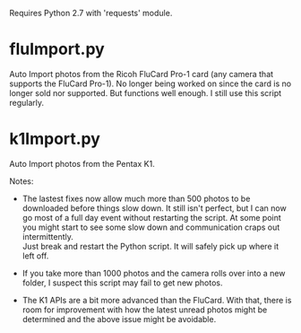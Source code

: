 Requires Python 2.7 with 'requests' module.

# fluImport.py
Auto Import photos from the Ricoh FluCard Pro-1 card (any camera that supports the FluCard Pro-1).
No longer being worked on since the card is no longer sold nor supported.  But functions well enough.
I still use this script regularly.

# k1Import.py
Auto Import photos from the Pentax K1.

Notes:
- The lastest fixes now allow much more than 500 photos to be downloaded before things slow down.
It still isn't perfect, but I can now go most of a full day event without restarting the script.
At some point you might start to see some slow down and communication craps out intermittently.  
Just break and restart the Python script. It will safely pick up where it left off.

- If you take more than 1000 photos and the camera rolls over into a new folder, I suspect this
script may fail to get new photos.   

- The K1 APIs are a bit more advanced than the FluCard.
With that, there is room for improvement with how the latest unread photos might be 
determined and the above issue might be avoidable.

